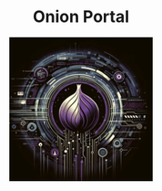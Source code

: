 <!DOCTYPE html>
<html lang="en">
<head>
    <meta charset="UTF-8">
    <meta name="viewport" content="width=device-width, initial-scale=1.0">
</head>
<body>
    <div id="title" align="center"><h1>Onion Portal</h2></div>
    <div style="text-align: center;">
        <img src="web_api/static/img/portal2.jpg" style="width: 50%;">
    </div>
</body>
